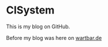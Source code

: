 # CISystem

This is my blog on GitHub.

Before my blog was here on [wartbar.de](http://www.wartbar.de/topc_CISYSTEM.de)
